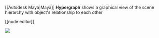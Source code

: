 [[Autodesk Maya|Maya]] **Hypergraph** shows a graphical view of the scene hierarchy with object's relationship to each other

[[node editor]]

![](https://help.autodesk.com/cloudhelp/2023/ENU/Maya-Basics/images/GUID-08E82B43-5968-4229-8F82-94CFEAAFD61E.png)
